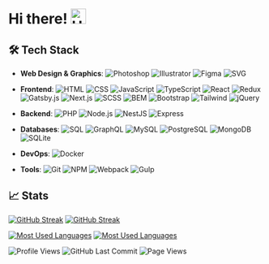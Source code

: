 # Hi there! <img src='https://qpluspicture.oss-cn-beijing.aliyuncs.com/6LjjQA/Hi.gif' alt='Hi' height="30" width="30"/>


## :hammer_and_wrench: Tech Stack

* **Web Design & Graphics**:
![Photoshop](https://img.shields.io/badge/Photoshop-113b59?&logo=Adobe-Photoshop)
![Illustrator](https://img.shields.io/badge/Illustrator-593600?&logo=Adobe-Illustrator)
![Figma](https://img.shields.io/badge/Figma-551b0b?&logo=Figma)
![SVG](https://img.shields.io/badge/SVG-593e15?&logo=SVG)

* **Frontend**:
![HTML](https://img.shields.io/badge/HTML-4f1c0d?&logo=HTML5)
![CSS](https://img.shields.io/badge/CSS-1572B6?&logo=CSS3)
![JavaScript](https://img.shields.io/badge/JavaScript-564e0b?logo=JavaScript)
![TypeScript](https://img.shields.io/badge/TypeScript-112a45?&logo=TypeScript)
![React](https://img.shields.io/badge/React-224c58?&logo=React)
![Redux](https://img.shields.io/badge/Redux-764ABC?&logo=Redux)
![Gatsby.js](https://img.shields.io/badge/Gatsby-663399?&logo=Gatsby)
![Next.js](https://img.shields.io/badge/Next.js-000?&logo=Next.js)
![SCSS](https://img.shields.io/badge/SCSS-472436?&logo=Sass)
![BEM](https://img.shields.io/badge/BEM-000?&logo=BEM)
![Bootstrap](https://img.shields.io/badge/Bootstrap-2a1d3f?&logo=Bootstrap)
![Tailwind](https://img.shields.io/badge/Tailwind-02404a?&logo=Tailwind-CSS)
![jQuery](https://img.shields.io/badge/jQuery-0769AD?&logo=jQuery)

* **Backend**:
![PHP](https://img.shields.io/badge/PHP-2a2b3f?&logo=PHP)
![Node.js](https://img.shields.io/badge/Node.js-123612?&logo=Node.js)
![NestJS](https://img.shields.io/badge/NestJS-E0234E?&logo=NestJS)
![Express](https://img.shields.io/badge/Express-000?&logo=Express)

* **Databases**:
![SQL](https://img.shields.io/badge/SQL-59130c?&logo=Databricks)
![GraphQL](https://img.shields.io/badge/GraphQL-E10098?&logo=GraphQL)
![MySQL](https://img.shields.io/badge/MySQL-182a38?&logo=MySQL)
![PostgreSQL](https://img.shields.io/badge/PostgreSQL-17254f?&logo=PostgreSQL)
![MongoDB](https://img.shields.io/badge/MongoDB-193919?&logo=MongoDB)
![SQLite](https://img.shields.io/badge/SQLite-003B57?&logo=SQLite)

* **DevOps**:
![Docker](https://img.shields.io/badge/Docker-0d3553?&logo=Docker)

* **Tools**:
![Git](https://img.shields.io/badge/Git-541c12?&logo=Git)
![NPM](https://img.shields.io/badge/NPM-CB3837?&logo=NPM)
![Webpack](https://img.shields.io/badge/Webpack-314b57?&logo=Webpack)
![Gulp](https://img.shields.io/badge/Gulp-481919?&logo=Gulp)


## :chart_with_upwards_trend: Stats

[![GitHub Streak](https://github-readme-streak-stats.herokuapp.com?user=sa2kasov&theme=gruvbox_duo&hide_border=true&border_radius=5#gh-light-mode-only)](https://git.io/streak-stats#gh-light-mode-only)
[![GitHub Streak](https://github-readme-streak-stats.herokuapp.com?user=sa2kasov&theme=gruvbox&hide_border=true&border_radius=5#gh-dark-mode-only)](https://git.io/streak-stats#gh-dark-mode-only)

[![Most Used Languages](https://github-readme-stats.vercel.app/api/top-langs?username=sa2kasov&layout=compact&theme=transparent&show_icons=true#gh-light-mode-only)](https://github.com/sa2kasov/github-readme-stats#gh-light-mode-only)
[![Most Used Languages](https://github-readme-stats.vercel.app/api/top-langs?username=sa2kasov&layout=compact&theme=gruvbox&show_icons=true&hide_border=true#gh-dark-mode-only)](https://github.com/sa2kasov/github-readme-stats#gh-dark-mode-only)

![Profile Views](https://komarev.com/ghpvc/?username=sa2kasov&color=ff69b4)
![GitHub Last Commit](https://img.shields.io/github/last-commit/sa2kasov/sa2kasov)
![Page Views](https://pageview.vercel.app/?github_user=sa2kasov)
